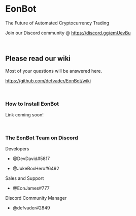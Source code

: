 # EonBot

The Future of Automated Cryptocurrency Trading

Join our Discord community @ https://discord.gg/emUevBu

<br />

## Please read our wiki
Most of your questions will be answered here.

https://github.com/defvader/EonBot/wiki

<br />

### How to Install EonBot

Link coming soon!

<br />

### The EonBot Team on Discord

Developers

* @DevDavid#5817

* @JukeBoxHero#6492

Sales and Support

* @EonJames#777

Discord Community Manager

* @defvader#2849
